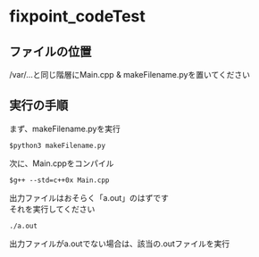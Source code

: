 # fixpoint_codeTest
 
## ファイルの位置
/var/...と同じ階層にMain.cpp & makeFilename.pyを置いてください

## 実行の手順
まず、makeFilename.pyを実行
```
$python3 makeFilename.py  
```

次に、Main.cppをコンパイル  
```
$g++ --std=c++0x Main.cpp
```
出力ファイルはおそらく「a.out」のはずです  
それを実行してください
```
./a.out
```
出力ファイルがa.outでない場合は、該当の.outファイルを実行
